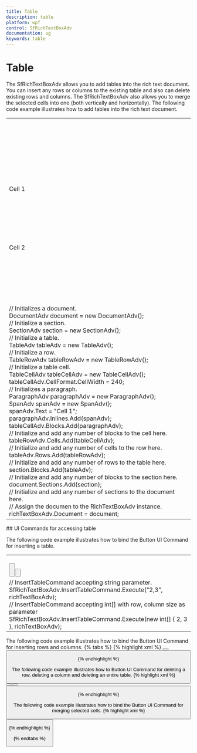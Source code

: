 ```yaml
---
title: Table
description: table
platform: wpf
control: SfRichTextBoxAdv
documentation: ug
keywords: table
---
```

# Table

The SfRichTextBoxAdv allows you to add tables into the rich text document. You can insert any rows or columns to the existing table and also can delete existing rows and columns. The SfRichTextBoxAdv also allows you to merge the selected cells into one (both vertically and horizontally).
The following code example illustrates how to add tables into the rich text document.
<table>
<tr>
<td colspan=1 rowspan=1>
<RichTextBoxAdv:DocumentAdv><br/><RichTextBoxAdv:SectionAdv><br/><RichTextBoxAdv:TableAdv><br/><RichTextBoxAdv:TableRowAdv><br/><RichTextBoxAdv:TableCellAdv><br/><RichTextBoxAdv:TableCellAdv.CellFormat><br/><RichTextBoxAdv:CellFormat CellWidth="240"/><br/></RichTextBoxAdv:TableCellAdv.CellFormat><br/><RichTextBoxAdv:ParagraphAdv><br/><RichTextBoxAdv:SpanAdv>Cell 1</RichTextBoxAdv:SpanAdv><br/></RichTextBoxAdv:ParagraphAdv><br/></RichTextBoxAdv:TableCellAdv><br/><RichTextBoxAdv:TableCellAdv><br/><RichTextBoxAdv:TableCellAdv.CellFormat><br/><RichTextBoxAdv:CellFormat CellWidth="240"/><br/></RichTextBoxAdv:TableCellAdv.CellFormat><br/><RichTextBoxAdv:ParagraphAdv><br/><RichTextBoxAdv:SpanAdv>Cell 2</RichTextBoxAdv:SpanAdv><br/></RichTextBoxAdv:ParagraphAdv><br/></RichTextBoxAdv:TableCellAdv><br/></RichTextBoxAdv:TableRowAdv><br/></RichTextBoxAdv:TableAdv><br/><RichTextBoxAdv:ParagraphAdv/><br/></RichTextBoxAdv:SectionAdv><br/></RichTextBoxAdv:DocumentAdv><br/></td></tr>
<tr>
<td colspan=1 rowspan=1>
// Initializes a document.<br/>DocumentAdv document = new DocumentAdv();<br/>// Initialize a section.<br/>SectionAdv section = new SectionAdv();<br/>// Initialize a table.<br/>TableAdv tableAdv = new TableAdv();<br/>// Initialize a row.<br/>TableRowAdv tableRowAdv = new TableRowAdv();<br/>// Initialize a table cell.<br/>TableCellAdv tableCellAdv = new TableCellAdv();<br/>tableCellAdv.CellFormat.CellWidth = 240;<br/>// Initializes a paragraph.<br/>ParagraphAdv paragraphAdv = new ParagraphAdv();<br/>SpanAdv spanAdv = new SpanAdv();<br/>spanAdv.Text = "Cell 1";<br/>paragraphAdv.Inlines.Add(spanAdv);<br/>tableCellAdv.Blocks.Add(paragraphAdv);<br/>// Initialize and add any number of blocks to the cell here.<br/>tableRowAdv.Cells.Add(tableCellAdv);<br/>// Initialize and add any number of cells to the row here.<br/>tableAdv.Rows.Add(tableRowAdv);<br/>// Initialize and add any number of rows to the table here.<br/>section.Blocks.Add(tableAdv);<br/>// Initialize and add any number of blocks to the section here.<br/>document.Sections.Add(section);<br/>// Initialize and add any number of sections to the document here.<br/>// Assign the documen to the RichTextBoxAdv instance.<br/>richTextBoxAdv.Document = document;<br/></td></tr>
</table>
## UI Commands for accessing table

The following code example illustrates how to bind the Button UI Command for inserting a table.
<table>
<tr>
<td colspan=1 rowspan=1>
<!-- Inserts the table with default size of one row and two columns --><br/><Button Content="Insert Table" Command="RichTextBoxAdv:SfRichTextBoxAdv.InsertTableCommand" CommandTarget="{Binding ElementName=richTextBoxAdv}" /><br/><!-- Inserts the table with the size of two rows and three columns --><br/><Button Content="Insert Table" Command="RichTextBoxAdv:SfRichTextBoxAdv.InsertTableCommand" CommandTarget="{Binding ElementName=richTextBoxAdv}" CommandParameter="2,3"/><br/></td></tr>
<tr>
<td colspan=1 rowspan=1>
// InsertTableCommand accepting string parameter.<br/>SfRichTextBoxAdv.InsertTableCommand.Execute("2,3", richTextBoxAdv);<br/>// InsertTableCommand accepting int[] with row, column size as parameter<br/>SfRichTextBoxAdv.InsertTableCommand.Execute(new int[] { 2, 3 }, richTextBoxAdv);<br/></td></tr>
</table>
The following code example illustrates how to bind the Button UI Command for inserting rows and columns.
{% tabs %}
{% highlight xml %}
<!-- Inserts one row above to the current row -->
<!-- Command parameter can be either Above or Below -->
<Button Content="Insert Row" Command="RichTextBoxAdv:SfRichTextBoxAdv.InsertRowCommand" CommandTarget="{Binding ElementName=richTextBoxAdv}" CommandParameter="Above"/>
<!-- Inserts one column to the right of current column -->
<!-- Command parameter can be either Left or Right -->
<Button Content="Insert Column" Command="RichTextBoxAdv:SfRichTextBoxAdv.InsertColumnCommand" CommandTarget="{Binding ElementName=richTextBoxAdv}" CommandParameter="Right"/>


{% endhighlight %}

The following code example illustrates how to Button UI Command for deleting a row, deleting a column and deleting an entire table.
{% highlight xml %}
<!-- Deletes the column -->
<Button Content="Delete Column" Command="RichTextBoxAdv:SfRichTextBoxAdv.DeleteColumnCommand" CommandTarget="{Binding ElementName=richTextBoxAdv}" />
<!-- Deletes the row -->
<Button Content="Delete Row" Command="RichTextBoxAdv:SfRichTextBoxAdv.DeleteRowCommand" CommandTarget="{Binding ElementName=richTextBoxAdv}" />
<!-- Deletes the table -->
<Button Content="Delete Table" Command="RichTextBoxAdv:SfRichTextBoxAdv.DeleteTableCommand" CommandTarget="{Binding ElementName=richTextBoxAdv}" />


{% endhighlight %}

The following code example illustrates how to bind the Button UI Command for merging selected cells.
{% highlight xml %}
<!-- Merges the selected cells -->
<Button Content="Merge Cells" Command="RichTextBoxAdv:SfRichTextBoxAdv.MergeSelectedCellsCommand" CommandTarget="{Binding ElementName=richTextBoxAdv}" />


{% endhighlight %}

{% endtabs %}
